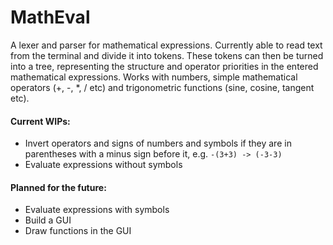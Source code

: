 # MathEval

A lexer and parser for mathematical expressions.
Currently able to read text from the terminal and divide it into tokens.
These tokens can then be turned into a tree, representing the structure and operator priorities in the entered mathematical expressions.
Works with numbers, simple mathematical operators (+, -, *, / etc) and trigonometric functions (sine, cosine, tangent etc).

#### Current WIPs:
- Invert operators and signs of numbers and symbols if they are in parentheses with a minus sign before it, e.g. `-(3+3) -> (-3-3)` 
- Evaluate expressions without symbols

#### Planned for the future:
- Evaluate expressions with symbols
- Build a GUI
- Draw functions in the GUI
